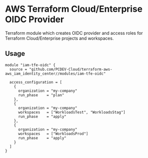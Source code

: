 # AWS Terraform Cloud/Enterprise OIDC Provider

Terraform module which creates OIDC provider and access roles for Terraform Cloud/Enterprise projects and workspaces.

## Usage

```hcl
module "iam-tfe-oidc" {
  source = "github.com/PCDEV-Cloud/terraform-aws-aws_iam_identity_center//modules/iam-tfe-oidc"

  access_configuration = [
    {
      organization = "my-company"
      run_phase    = "plan"
    },
    {
      organization = "my-company"
      workspaces   = ["WorkloadsTest", "WorkloadsStag"]
      run_phase    = "apply"
    },
    {
      organization = "my-company"
      workspaces   = ["WorkloadsProd"]
      run_phase    = "apply"
    }
  ]
}
```